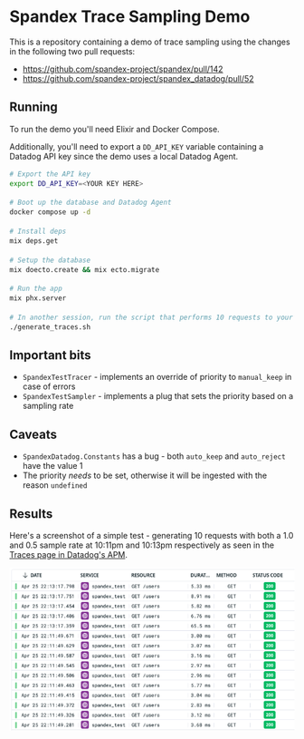 # Spandex Trace Sampling Demo

This is a repository containing a demo of trace sampling using the changes in the following two pull requests:

- https://github.com/spandex-project/spandex/pull/142
- https://github.com/spandex-project/spandex_datadog/pull/52

## Running

To run the demo you'll need Elixir and Docker Compose.

Additionally, you'll need to export a `DD_API_KEY` variable containing a Datadog API key since the demo uses a local Datadog Agent.

```sh
# Export the API key
export DD_API_KEY=<YOUR KEY HERE>

# Boot up the database and Datadog Agent
docker compose up -d

# Install deps
mix deps.get

# Setup the database
mix doecto.create && mix ecto.migrate

# Run the app
mix phx.server

# In another session, run the script that performs 10 requests to your app
./generate_traces.sh
```

## Important bits

- `SpandexTestTracer` - implements an override of priority to `manual_keep` in case of errors
- `SpandexTestSampler` - implements a plug that sets the priority based on a sampling rate

## Caveats

- `SpandexDatadog.Constants` has a bug - both `auto_keep` and `auto_reject` have the value 1
- The priority _needs_ to be set, otherwise it will be ingested with the reason `undefined`

## Results

Here's a screenshot of a simple test - generating 10 requests with both a 1.0 and 0.5 sample rate at 10:11pm and 10:13pm respectively as seen in the [Traces page in Datadog's APM](https://app.datadoghq.com/apm/traces).

![results](results.png)
